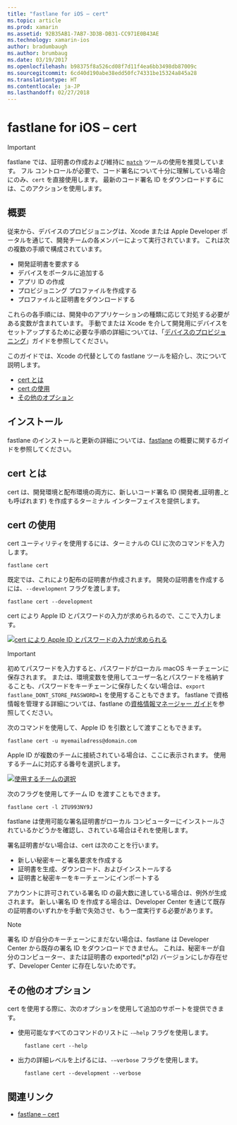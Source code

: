 ```yaml
---
title: "fastlane for iOS – cert"
ms.topic: article
ms.prod: xamarin
ms.assetid: 92B35AB1-7AB7-3D3B-DB31-CC971E0B43AE
ms.technology: xamarin-ios
author: bradumbaugh
ms.author: brumbaug
ms.date: 03/19/2017
ms.openlocfilehash: b98375f8a526cd08f7d11f4ea6bb3498db87009c
ms.sourcegitcommit: 6cd40d190abe38edd50fc74331be15324a845a28
ms.translationtype: HT
ms.contentlocale: ja-JP
ms.lasthandoff: 02/27/2018
---
```

# <a name="fastlane-for-ios--cert"></a>fastlane for iOS – cert

> [!IMPORTANT]
> fastlane では、証明書の作成および維持に [`match`](~/ios/deploy-test/provisioning/fastlane/match.md) ツールの使用を推奨しています。 フル コントロールが必要で、コード署名について十分に理解している場合にのみ、`cert` を直接使用します。 最新のコード署名 ID をダウンロードするには、このアクションを使用します。

## <a name="overview"></a>概要

従来から、デバイスのプロビジョニングは、Xcode または Apple Developer ポータルを通じて、開発チームの各メンバーによって実行されています。 これは次の複数の手順で構成されています。

- 開発証明書を要求する
- デバイスをポータルに追加する
- アプリ ID の作成
- プロビジョニング プロファイルを作成する
- プロファイルと証明書をダウンロードする

これらの各手順には、開発中のアプリケーションの種類に応じて対処する必要がある変数が含まれています。 手動でまたは Xcode を介して開発用にデバイスをセットアップするために必要な手順の詳細については、「[デバイスのプロビジョニング](~/ios/get-started/installation/device-provisioning/index.md)」ガイドを参照してください。

このガイドでは、Xcode の代替としての fastlane ツールを紹介し、次について説明します。

- [cert とは](#whatiscert)
- [cert の使用](#using)
- [その他のオプション](#options)

## <a name="installation"></a>インストール

fastlane のインストールと更新の詳細については、[fastlane](~/ios/deploy-test/provisioning/fastlane/index.md#Installation) の概要に関するガイドを参照してください。

<a name="whatiscert" />

## <a name="what-is-cert"></a>cert とは

cert は、開発環境と配布環境の両方に、新しいコード署名 ID (開発者_証明書_とも呼ばれます) を作成するターミナル インターフェイスを提供します。

<a name="using" />

## <a name="using-cert"></a>cert の使用

cert ユーティリティを使用するには、ターミナルの CLI に次のコマンドを入力します。

    fastlane cert

既定では、これにより配布の証明書が作成されます。 開発の証明書を作成するには、`--development` フラグを渡します。

    fastlane cert --development

cert により Apple ID とパスワードの入力が求められるので、ここで入力します。

[ ![](cert-images/fastlane-image1.png "cert により Apple ID とパスワードの入力が求められる")](cert-images/fastlane-image1.png)

> [!IMPORTANT]
> 初めてパスワードを入力すると、パスワードがローカル macOS キーチェーンに保存されます。 または、環境変数を使用してユーザー名とパスワードを格納することも、パスワードをキーチェーンに保存したくない場合は、`export fastlane_DONT_STORE_PASSWORD=1` を使用することもできます。 fastlane で資格情報を管理する詳細については、fastlane の[資格情報マネージャー ガイド](https://github.com/fastlane/fastlane/blob/master/credentials_manager/README.md)を参照してください。

次のコマンドを使用して、Apple ID を引数として渡すこともできます。

    fastlane cert -u myemailadress@domain.com

Apple ID が複数のチームに接続されている場合は、ここに表示されます。 使用するチームに対応する番号を選択します。

[ ![](cert-images/fastlane-image2.png "使用するチームの選択")](cert-images/fastlane-image2.png)

次のフラグを使用してチーム ID を渡すこともできます。

    fastlane cert -l 2TU993NY9J

fastlane は使用可能な署名証明書がローカル コンピューターにインストールされているかどうかを確認し、されている場合はそれを使用します。

署名証明書がない場合は、cert は次のことを行います。

- 新しい秘密キーと署名要求を作成する
- 証明書を生成、ダウンロード、およびインストールする
- 証明書と秘密キーをキーチェーンにインポートする

アカウントに許可されている署名 ID の最大数に達している場合は、例外が生成されます。 新しい署名 ID を作成する場合は、Developer Center を通じて既存の証明書のいずれかを手動で失効させ、もう一度実行する必要があります。

> [!NOTE]
> 署名 ID が自分のキーチェーンにまだない場合は、fastlane は Developer Center から既存の署名 ID をダウンロードできません。 これは、秘密キーが自分のコンピューター、または証明書の exported(*.p12) バージョンにしか存在せず、Developer Center に存在しないためです。

<a name="options" />

## <a name="additional-options"></a>その他のオプション

cert を使用する際に、次のオプションを使用して追加のサポートを提供できます。

- 使用可能なすべてのコマンドのリストに `-–help` フラグを使用します。

        fastlane cert --help

- 出力の詳細レベルを上げるには、`-–verbose` フラグを使用します。

        fastlane cert --development --verbose


## <a name="related-links"></a>関連リンク

- [fastlane – cert](https://github.com/fastlane/fastlane/blob/master/cert/README.md)
